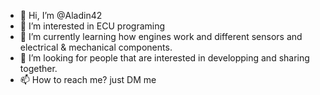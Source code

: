 - 👋 Hi, I’m @Aladin42
- 👀 I’m interested in ECU programing
- 🌱 I’m currently learning how engines work and different sensors and electrical & mechanical components.
- 💞️ I’m looking for people that are interested in developping and sharing together.
- 📫 How to reach me? just DM me

<!---
Aladin42/Aladin42 is a ✨ special ✨ repository because its `README.md` (this file) appears on your GitHub profile.
You can click the Preview link to take a look at your changes.
--->
